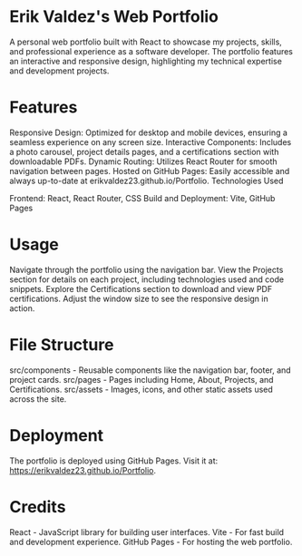 # Erik Valdez's Web Portfolio 

A personal web portfolio built with React to showcase my projects, skills, and professional experience as a software developer. The portfolio features an interactive and responsive design, highlighting my technical expertise and development projects.

# Features

Responsive Design: Optimized for desktop and mobile devices, ensuring a seamless experience on any screen size.
Interactive Components: Includes a photo carousel, project details pages, and a certifications section with downloadable PDFs.
Dynamic Routing: Utilizes React Router for smooth navigation between pages.
Hosted on GitHub Pages: Easily accessible and always up-to-date at erikvaldez23.github.io/Portfolio.
Technologies Used

Frontend: React, React Router, CSS
Build and Deployment: Vite, GitHub Pages

# Usage

Navigate through the portfolio using the navigation bar.
View the Projects section for details on each project, including technologies used and code snippets.
Explore the Certifications section to download and view PDF certifications.
Adjust the window size to see the responsive design in action.


# File Structure

src/components - Reusable components like the navigation bar, footer, and project cards.
src/pages - Pages including Home, About, Projects, and Certifications.
src/assets - Images, icons, and other static assets used across the site.

# Deployment

The portfolio is deployed using GitHub Pages. Visit it at: https://erikvaldez23.github.io/Portfolio.

# Credits

React - JavaScript library for building user interfaces.
Vite - For fast build and development experience.
GitHub Pages - For hosting the web portfolio.

